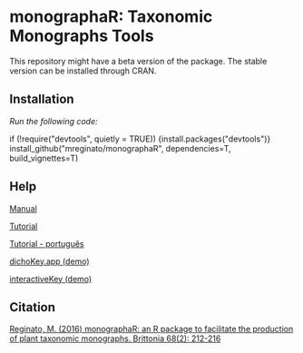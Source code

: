 # monographaR: Taxonomic Monographs Tools

This repository might have a beta version of the package. The stable version can be installed through CRAN.

## Installation

*Run the following code:*

if (!require("devtools", quietly = TRUE)) {install.packages("devtools")}   
install_github("mreginato/monographaR", dependencies=T, build_vignettes=T)

## Help

[Manual](https://cran.r-project.org/web/packages/monographaR/monographaR.pdf)  

[Tutorial](https://cran.r-project.org/web/packages/monographaR/vignettes/tutorial.html)  

[Tutorial - português](https://github.com/mreginato/Mini-curso_monographaR)  

[dichoKey.app (demo)](http://htmlpreview.github.io/?https://github.com/mreginato/monographaR-demos/blob/main/dichoKey_app.html)

[interactiveKey (demo)](http://htmlpreview.github.io/?https://github.com/mreginato/monographaR-demos/blob/main/interactiveKey.html)

## Citation

[Reginato, M. (2016) monographaR: an R package to facilitate the production of plant taxonomic monographs. Brittonia 68(2): 212-216](https://link.springer.com/article/10.1007/s12228-015-9407-z)


